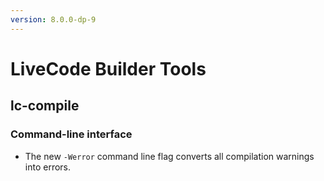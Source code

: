```yaml
---
version: 8.0.0-dp-9
---
```

# LiveCode Builder Tools
## lc-compile
### Command-line interface

* The new `-Werror` command line flag converts all compilation
  warnings into errors.
